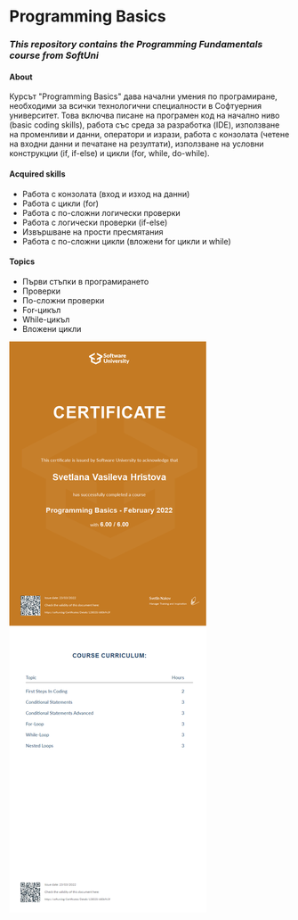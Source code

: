 # **Programming Basics** 
### _This repository contains the Programming Fundamentals course from SoftUni_
#### **About**
Курсът "Programming Basics" дава начални умения по програмиране, необходими за всички технологични специалности в Софтуерния университет. Това включва писане на програмен код на начално ниво (basic coding skills), работа със среда за разработка (IDE), използване на променливи и данни, оператори и изрази, работа с конзолата (четене на входни данни и печатане на резултати), използване на условни конструкции (if, if-else) и цикли (for, while, do-while).
#### **Acquired skills** 
- Работа с конзолата (вход и изход на данни) 
- Работа с цикли (for) 
- Работа с по-сложни логически проверки 
- Работа с логически проверки (if-else) 
- Извършване на прости пресмятания 
- Работа с по-сложни цикли (вложени for цикли и while) 
#### **Topics** 
- Първи стъпки в програмирането 
- Проверки 
- По-сложни проверки 
- For-цикъл 
- While-цикъл 
- Вложени цикли

![](https://github.com/SvetlanaHristova/JS-Programming-Basics/blob/main/Programming%20Basics%20-%20February%202022%20-%20Certificate.jpeg)
